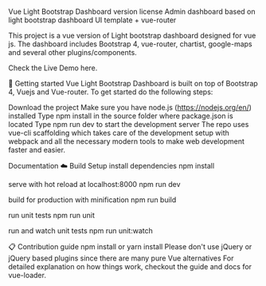 Vue Light Bootstrap Dashboard version license
Admin dashboard based on light bootstrap dashboard UI template + vue-router

This project is a vue version of Light bootstrap dashboard designed for vue js. The dashboard includes Bootstrap 4, vue-router, chartist, google-maps and several other plugins/components.

Check the Live Demo here.



🚀 Getting started
Vue Light Bootstrap Dashboard is built on top of Bootstrap 4, Vuejs and Vue-router. To get started do the following steps:

Download the project
Make sure you have node.js (https://nodejs.org/en/) installed
Type npm install in the source folder where package.json is located
Type npm run dev to start the development server
The repo uses vue-cli scaffolding which takes care of the development setup with webpack and all the necessary modern tools to make web development faster and easier.

Documentation
☁️ Build Setup
install dependencies
npm install

serve with hot reload at localhost:8000
npm run dev

build for production with minification
npm run build

run unit tests
npm run unit

run and watch unit tests
npm run unit:watch

📋 Contribution guide
npm install or yarn install
Please don't use jQuery or jQuery based plugins since there are many pure Vue alternatives
For detailed explanation on how things work, checkout the guide and docs for vue-loader.
